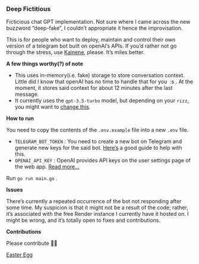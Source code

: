 
### Deep Fictitious

Ficticious chat GPT implementation.
Not sure where I came across the new buzzword “deep-fake”, I couldn’t appropriate it hence the improvisation.

This is for people who want to deploy, maintain and control their own version of a telegram bot built on openAI’s APIs. If you’d rather not go through the stress, use [Kainene](https://savant.holeyfox.co/), please. It’s miles better.

**A few things worthy(?) of note**

-   This uses in-memory(i.e. fake) storage to store conversation context. Little did I know that openAI has no time to handle that for you  :s . At the moment, it stores said context for about 12 minutes after the last message. 
-   It currently uses the `gpt-3.5-turbo` model, but depending on your `rizz`, you might want to [change this](https://github.com/youthtrouble/congenial-goggles/blob/71dbf12594eaf71bff9e1d5b7d83ad17a92e77fc/gpt/openAI.go#L58).

**How to run**

You need to copy the contents of the `.env.example` file into a new `.env` file.

-   `TELEGRAM_BOT_TOKEN` : You need to create a new bot on Telegram and generate new keys for the said bot. [Here’s](https://sendpulse.ng/knowledge-base/chatbot/telegram/create-telegram-chatbot) a good guide to help with this.
-   `OPENAI_API_KEY` : OpenAI provides API keys on the user settings page of the web app. [Read more…](https://www.windowscentral.com/software-apps/how-to-get-an-openai-api-key)

Run `go run main.go` .

**Issues**

There’s currently a repeated occurrence of the bot not responding after some time. My suspicion is that it might not be a result of the code; rather, it’s associated with the free Render instance I currently have it hosted on. I might be wrong, and it’s totally open to fixes and contributions.

**Contributions**

Please contribute 🧎🏽

[Easter Egg](https://github.com/youthtrouble/congenial-goggles/blob/71dbf12594eaf71bff9e1d5b7d83ad17a92e77fc/gpt/openAI.go#L40)